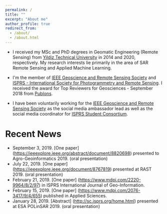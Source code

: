 ```yaml
---
permalink: /
title: ""
excerpt: "About me"
author_profile: true
redirect_from: 
  - /about/
  - /about.html
---
```




* I  received my MSc and PhD degrees in Geomatic Engineering (Remote Sensing) from [Yildiz Technical University](http://www.yildiz.edu.tr/en) in 2014 and 2020, respectively. My research interests lie primarily in the area of SAR Remote Sensing and Applied Machine Learning. 

* I'm the member of [IEEE Geoscience and Remote Sensing Society](http://www.grss-ieee.org/) and [ISPRS - International Society for Photogrammetry and Remote Sensing](https://www.isprs.org/). I received the award for Top Reviewers for Geosciences - September 2018 from [Publons](https://publons.com/researcher/1175331/mustafa-ustuner/). 

* I have been voluntarily working for the [IEEE Geoscience and Remote Sensing Society](http://www.grss-ieee.org/) as the social media ambassador lead as well as the social media coordinator for [ISPRS Student Consortium](http://sc.isprs.org/home.html).


# Recent News
* September 3, 2019. [One paper] (https://ieeexplore.ieee.org/abstract/document/8820698) presented to Agro-Geoinformatics 2019. (oral presentation)
* July 22, 2019. [One paper] (https://ieeexplore.ieee.org/document/8767819) presented at RAST 2019. (oral presentation)
* February 21, 2019. [One paper] (https://www.mdpi.com/2220-9964/8/2/97) in ISPRS International Journal of Geo-Information.
* February 15, 2019. [One paper] (https://www.mdpi.com/2076-3417/9/4/655) published in Applied Sciences. 
* January 28, 2019. [Abstract] (http://sc.isprs.org/home.html) presented at ESA POLinSAR 2019. (oral presentation)
